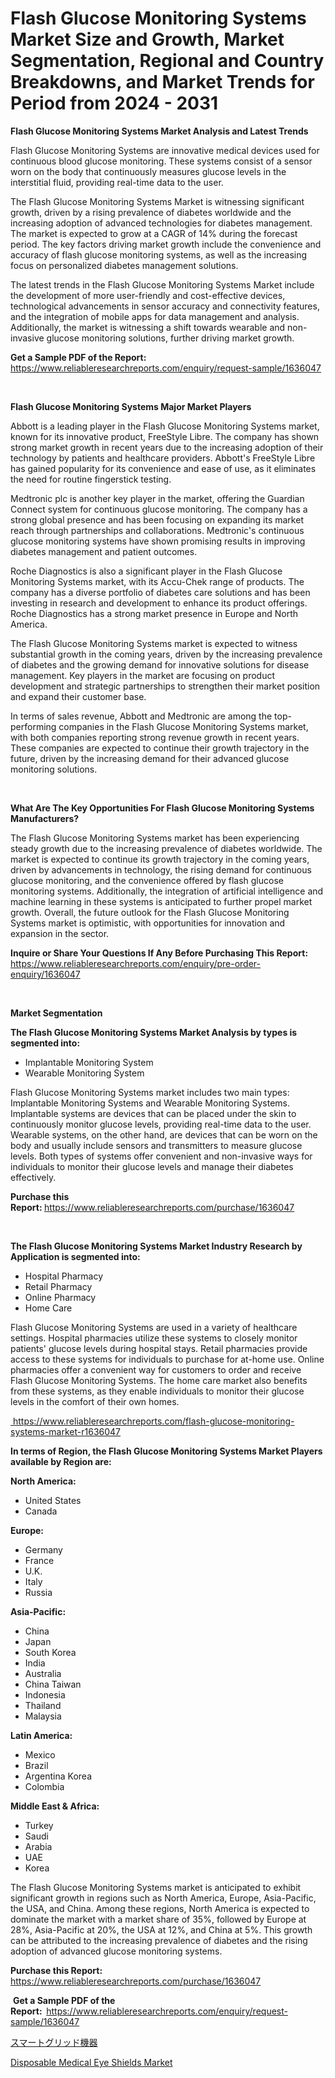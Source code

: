 <p><h1>Flash Glucose Monitoring Systems Market Size and Growth, Market Segmentation, Regional and Country Breakdowns, and Market Trends for Period from 2024 -  2031</h1></p><p><strong>Flash Glucose Monitoring Systems Market Analysis and Latest Trends</strong></p>
<p><p>Flash Glucose Monitoring Systems are innovative medical devices used for continuous blood glucose monitoring. These systems consist of a sensor worn on the body that continuously measures glucose levels in the interstitial fluid, providing real-time data to the user.</p><p>The Flash Glucose Monitoring Systems Market is witnessing significant growth, driven by a rising prevalence of diabetes worldwide and the increasing adoption of advanced technologies for diabetes management. The market is expected to grow at a CAGR of 14% during the forecast period. The key factors driving market growth include the convenience and accuracy of flash glucose monitoring systems, as well as the increasing focus on personalized diabetes management solutions.</p><p>The latest trends in the Flash Glucose Monitoring Systems Market include the development of more user-friendly and cost-effective devices, technological advancements in sensor accuracy and connectivity features, and the integration of mobile apps for data management and analysis. Additionally, the market is witnessing a shift towards wearable and non-invasive glucose monitoring solutions, further driving market growth.</p></p>
<p><strong>Get a Sample PDF of the Report:&nbsp;</strong> <a href="https://www.reliableresearchreports.com/enquiry/request-sample/1636047">https://www.reliableresearchreports.com/enquiry/request-sample/1636047</a></p>
<p>&nbsp;</p>
<p><strong>Flash Glucose Monitoring Systems Major Market Players</strong></p>
<p><p>Abbott is a leading player in the Flash Glucose Monitoring Systems market, known for its innovative product, FreeStyle Libre. The company has shown strong market growth in recent years due to the increasing adoption of their technology by patients and healthcare providers. Abbott's FreeStyle Libre has gained popularity for its convenience and ease of use, as it eliminates the need for routine fingerstick testing.</p><p>Medtronic plc is another key player in the market, offering the Guardian Connect system for continuous glucose monitoring. The company has a strong global presence and has been focusing on expanding its market reach through partnerships and collaborations. Medtronic's continuous glucose monitoring systems have shown promising results in improving diabetes management and patient outcomes.</p><p>Roche Diagnostics is also a significant player in the Flash Glucose Monitoring Systems market, with its Accu-Chek range of products. The company has a diverse portfolio of diabetes care solutions and has been investing in research and development to enhance its product offerings. Roche Diagnostics has a strong market presence in Europe and North America.</p><p>The Flash Glucose Monitoring Systems market is expected to witness substantial growth in the coming years, driven by the increasing prevalence of diabetes and the growing demand for innovative solutions for disease management. Key players in the market are focusing on product development and strategic partnerships to strengthen their market position and expand their customer base.</p><p>In terms of sales revenue, Abbott and Medtronic are among the top-performing companies in the Flash Glucose Monitoring Systems market, with both companies reporting strong revenue growth in recent years. These companies are expected to continue their growth trajectory in the future, driven by the increasing demand for their advanced glucose monitoring solutions.</p></p>
<p>&nbsp;</p>
<p><strong>What Are The Key Opportunities For Flash Glucose Monitoring Systems Manufacturers?</strong></p>
<p><p>The Flash Glucose Monitoring Systems market has been experiencing steady growth due to the increasing prevalence of diabetes worldwide. The market is expected to continue its growth trajectory in the coming years, driven by advancements in technology, the rising demand for continuous glucose monitoring, and the convenience offered by flash glucose monitoring systems. Additionally, the integration of artificial intelligence and machine learning in these systems is anticipated to further propel market growth. Overall, the future outlook for the Flash Glucose Monitoring Systems market is optimistic, with opportunities for innovation and expansion in the sector.</p></p>
<p><strong>Inquire or Share Your Questions If Any Before Purchasing This Report:</strong> <a href="https://www.reliableresearchreports.com/enquiry/pre-order-enquiry/1636047">https://www.reliableresearchreports.com/enquiry/pre-order-enquiry/1636047</a></p>
<p>&nbsp;</p>
<p><strong>Market Segmentation</strong></p>
<p><strong>The Flash Glucose Monitoring Systems Market Analysis by types is segmented into:</strong></p>
<p><ul><li>Implantable Monitoring System</li><li>Wearable Monitoring System</li></ul></p>
<p><p>Flash Glucose Monitoring Systems market includes two main types: Implantable Monitoring Systems and Wearable Monitoring Systems. Implantable systems are devices that can be placed under the skin to continuously monitor glucose levels, providing real-time data to the user. Wearable systems, on the other hand, are devices that can be worn on the body and usually include sensors and transmitters to measure glucose levels. Both types of systems offer convenient and non-invasive ways for individuals to monitor their glucose levels and manage their diabetes effectively.</p></p>
<p><strong>Purchase this Report:&nbsp;</strong><a href="https://www.reliableresearchreports.com/purchase/1636047">https://www.reliableresearchreports.com/purchase/1636047</a></p>
<p>&nbsp;</p>
<p><strong>The Flash Glucose Monitoring Systems Market Industry Research by Application is segmented into:</strong></p>
<p><ul><li>Hospital Pharmacy</li><li>Retail Pharmacy</li><li>Online Pharmacy</li><li>Home Care</li></ul></p>
<p><p>Flash Glucose Monitoring Systems are used in a variety of healthcare settings. Hospital pharmacies utilize these systems to closely monitor patients' glucose levels during hospital stays. Retail pharmacies provide access to these systems for individuals to purchase for at-home use. Online pharmacies offer a convenient way for customers to order and receive Flash Glucose Monitoring Systems. The home care market also benefits from these systems, as they enable individuals to monitor their glucose levels in the comfort of their own homes.</p></p>
<p><a href="https://www.reliableresearchreports.com/flash-glucose-monitoring-systems-market-r1636047">&nbsp;https://www.reliableresearchreports.com/flash-glucose-monitoring-systems-market-r1636047</a></p>
<p><strong>In terms of Region, the Flash Glucose Monitoring Systems Market Players available by Region are:</strong></p>
<p>
    <p> <strong> North America: </strong>
        <ul>
            <li>United States</li>
            <li>Canada</li>
        </ul>
        </p> 
    <p> <strong> Europe: </strong>
        <ul>
            <li>Germany</li>
            <li>France</li>
            <li>U.K.</li>
            <li>Italy</li>
            <li>Russia</li>
        </ul>
        </p> 
    <p> <strong> Asia-Pacific: </strong>
        <ul>
            <li>China</li>
            <li>Japan</li>
            <li>South Korea</li>
            <li>India</li>
            <li>Australia</li>
            <li>China Taiwan</li>
            <li>Indonesia</li>
            <li>Thailand</li>
            <li>Malaysia</li>
        </ul>
        </p> 
    <p> <strong> Latin America: </strong>
        <ul>
            <li>Mexico</li>
            <li>Brazil</li>
            <li>Argentina Korea</li>
            <li>Colombia</li>
        </ul>
        </p> 
    <p> <strong> Middle East & Africa: </strong>
        <ul>
            <li>Turkey</li>
            <li>Saudi</li>
            <li>Arabia</li>
            <li>UAE</li>
            <li>Korea</li>
        </ul>
    </p>
    </p>
<p><p>The Flash Glucose Monitoring Systems market is anticipated to exhibit significant growth in regions such as North America, Europe, Asia-Pacific, the USA, and China. Among these regions, North America is expected to dominate the market with a market share of 35%, followed by Europe at 28%, Asia-Pacific at 20%, the USA at 12%, and China at 5%. This growth can be attributed to the increasing prevalence of diabetes and the rising adoption of advanced glucose monitoring systems.</p></p>
<p><strong>Purchase this Report: </strong><a href="https://www.reliableresearchreports.com/purchase/1636047">https://www.reliableresearchreports.com/purchase/1636047</a></p>
<p>&nbsp;<strong>Get a Sample PDF of the Report:&nbsp;&nbsp;</strong><a href="https://www.reliableresearchreports.com/enquiry/request-sample/1636047">https://www.reliableresearchreports.com/enquiry/request-sample/1636047</a></p>
<p><strong></strong></p>
<p><p><a href="https://github.com/Sophiaard2003/Market-Research-Report-List-1/blob/main/882536348124.md">スマートグリッド機器</a></p><p><a href="https://github.com/vimar16th/Market-Research-Report-List-4/blob/main/disposable-medical-eye-shields-market.md">Disposable Medical Eye Shields Market</a></p></p>